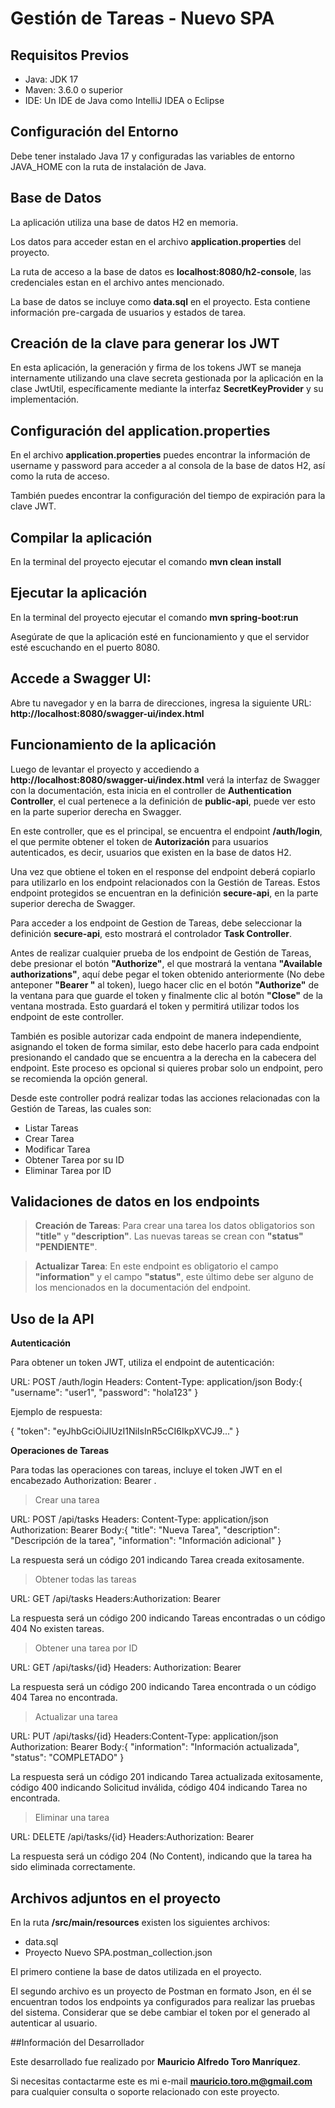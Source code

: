 # Gestión de Tareas - Nuevo SPA

## Requisitos Previos

- Java: JDK 17
- Maven: 3.6.0 o superior
- IDE: Un IDE de Java como IntelliJ IDEA o Eclipse

## Configuración del Entorno

Debe tener instalado Java 17 y configuradas las variables de entorno JAVA_HOME con la ruta de instalación de Java.

## Base de Datos

La aplicación utiliza una base de datos H2 en memoria. 

Los datos para acceder estan en el archivo **application.properties** del proyecto. 

La ruta de acceso a la base de datos es **localhost:8080/h2-console**, las credenciales estan en el archivo antes mencionado.

La base de datos se incluye como **data.sql** en el proyecto. Esta contiene información pre-cargada de usuarios y estados de tarea.

## Creación de la clave para generar los JWT

En esta aplicación, la generación y firma de los tokens JWT se maneja internamente utilizando una clave secreta gestionada por la aplicación en la clase JwtUtil, específicamente mediante la interfaz **SecretKeyProvider** y su implementación.

## Configuración del application.properties

En el archivo **application.properties** puedes encontrar la información de username y password para acceder a al consola de la base de datos H2, así como la ruta de acceso.

También puedes encontrar la configuración del tiempo de expiración para la clave JWT.

## Compilar la aplicación

En la terminal del proyecto ejecutar el comando **mvn clean install**

## Ejecutar la aplicación

En la terminal del proyecto ejecutar el comando **mvn spring-boot:run**

Asegúrate de que la aplicación esté en funcionamiento y que el servidor esté escuchando en el puerto 8080.

## Accede a Swagger UI:

Abre tu navegador y en la barra de direcciones, ingresa la siguiente URL: **http://localhost:8080/swagger-ui/index.html**

## Funcionamiento de la aplicación

Luego de levantar el proyecto y accediendo a **http://localhost:8080/swagger-ui/index.html** verá la interfaz de Swagger con la documentación, esta inicia en el controller de **Authentication Controller**, el cual pertenece a la definición de **public-api**, puede ver esto en la parte superior derecha en Swagger.

En este controller, que es el principal, se encuentra el endpoint **/auth/login**, el que permite obtener el token de **Autorización** para usuarios autenticados, es decir, usuarios que existen en la base de datos H2.

Una vez que obtiene el token en el response del endpoint deberá copiarlo para utilizarlo en los endpoint relacionados con la Gestión de Tareas. Estos endpoint protegidos se encuentran en la definición **secure-api**, en la parte superior derecha de Swagger.

Para acceder a los endpoint de Gestion de Tareas, debe seleccionar la definición **secure-api**, esto mostrará el controlador **Task Controller**. 

Antes de realizar cualquier prueba de los endpoint de Gestión de Tareas, debe presionar el botón **"Authorize"**, el que mostrará la ventana **"Available authorizations"**, aquí debe pegar el token obtenido anteriormente (No debe anteponer **"Bearer "** al token), luego hacer clic en el botón **"Authorize"** de la ventana para que guarde el token y finalmente clic al botón **"Close"** de la ventana mostrada. Esto guardará el token y permitirá utilizar todos los endpoint de este controller.

También es posible autorizar cada endpoint de manera independiente, asignando el token de forma similar, esto debe hacerlo para cada endpoint presionando el candado que se encuentra a la derecha en la cabecera del endpoint. Este proceso es opcional si quieres probar solo un endpoint, pero se recomienda la opción general.

Desde este controller podrá realizar todas las acciones relacionadas con la Gestión de Tareas, las cuales son:

- Listar Tareas
- Crear Tarea
- Modificar Tarea
- Obtener Tarea por su ID
- Eliminar Tarea por ID

## Validaciones de datos en los endpoints

>**Creación de Tareas**: Para crear una tarea los datos obligatorios son **"title"** y **"description"**. Las nuevas tareas se crean con **"status" "PENDIENTE"**.

>**Actualizar Tarea**: En este endpoint es obligatorio el campo **"information"** y el campo **"status"**, este último debe ser alguno de los mencionados en la documentación del endpoint.

## Uso de la API

**Autenticación**

Para obtener un token JWT, utiliza el endpoint de autenticación:

URL: POST /auth/login
Headers: Content-Type: application/json
Body:{
  "username": "user1",
  "password": "hola123"
}

Ejemplo de respuesta: 

{
  "token": "eyJhbGciOiJIUzI1NiIsInR5cCI6IkpXVCJ9..."
}

**Operaciones de Tareas**

Para todas las operaciones con tareas, incluye el token JWT en el encabezado Authorization: Bearer <token>.

>Crear una tarea

URL: POST /api/tasks
Headers: Content-Type: application/json
Authorization: Bearer <token>
Body:{
  "title": "Nueva Tarea",
  "description": "Descripción de la tarea",
  "information": "Información adicional"
}

La respuesta será un código 201 indicando Tarea creada exitosamente. 

>Obtener todas las tareas

URL: GET /api/tasks
Headers:Authorization: Bearer <token>

La respuesta será un código 200 indicando Tareas encontradas o un código 404 No existen tareas.

>Obtener una tarea por ID

URL: GET /api/tasks/{id}
Headers: Authorization: Bearer <token>

La respuesta será un código 200 indicando Tarea encontrada o un código 404 Tarea no encontrada.

>Actualizar una tarea

URL: PUT /api/tasks/{id}
Headers:Content-Type: application/json
Authorization: Bearer <token>
Body:{
  "information": "Información actualizada",
  "status": "COMPLETADO"
}

La respuesta será un código 201 indicando Tarea actualizada exitosamente, código 400 indicando Solicitud inválida, código 404 indicando Tarea no encontrada.

>Eliminar una tarea

URL: DELETE /api/tasks/{id}
Headers:Authorization: Bearer <token>

La respuesta será un código 204 (No Content), indicando que la tarea ha sido eliminada correctamente.

## Archivos adjuntos en el proyecto

En la ruta **/src/main/resources** existen los siguientes archivos:

- data.sql
- Proyecto Nuevo SPA.postman_collection.json

El primero contiene la base de datos utilizada en el proyecto.

El segundo archivo es un proyecto de Postman en formato Json, en él se encuentran todos los endpoints ya configurados para realizar las pruebas del sistema. Considerar que se debe cambiar el token por el generado al autenticar al usuario.



##Información del Desarrollador

Este desarrollado fue realizado por **Mauricio Alfredo Toro Manríquez**. 

Si necesitas contactarme este es mi e-mail **mauricio.toro.m@gmail.com** para cualquier consulta o soporte relacionado con este proyecto.

